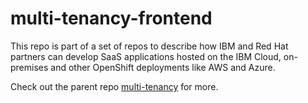 # multi-tenancy-frontend

This repo is part of a set of repos to describe how IBM and Red Hat partners can develop SaaS applications hosted on the IBM Cloud, on-premises and other OpenShift deployments like AWS and Azure.
 
Check out the parent repo [multi-tenancy](https://github.com/IBM/multi-tenancy) for more.

